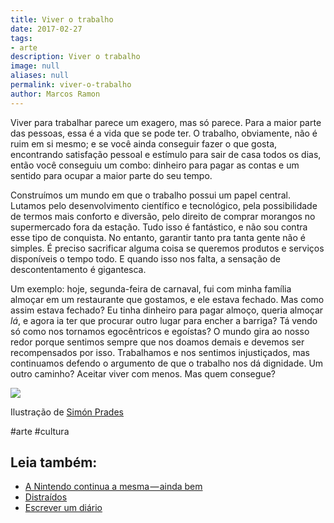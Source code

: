 ```yaml
---
title: Viver o trabalho
date: 2017-02-27
tags:
- arte
description: Viver o trabalho
image: null
aliases: null
permalink: viver-o-trabalho
author: Marcos Ramon
---
```

Viver para trabalhar parece um exagero, mas só parece. Para a maior parte das pessoas, essa é a vida que se pode ter. O trabalho, obviamente, não é ruim em si mesmo; e se você ainda conseguir fazer o que gosta, encontrando satisfação pessoal e estímulo para sair de casa todos os dias, então você conseguiu um combo: dinheiro para pagar as contas e um sentido para ocupar a maior parte do seu tempo.

Construímos um mundo em que o trabalho possui um papel central. Lutamos pelo desenvolvimento científico e tecnológico, pela possibilidade de termos mais conforto e diversão, pelo direito de comprar morangos no supermercado fora da estação. Tudo isso é fantástico, e não sou contra esse tipo de conquista. No entanto, garantir tanto pra tanta gente não é simples. É preciso sacrificar alguma coisa se queremos produtos e serviços disponíveis o tempo todo. E quando isso nos falta, a sensação de descontentamento é gigantesca.

Um exemplo: hoje, segunda-feira de carnaval, fui com minha família almoçar em um restaurante que gostamos, e ele estava fechado. Mas como assim estava fechado? Eu tinha dinheiro para pagar almoço, queria almoçar _lá_, e agora ia ter que procurar outro lugar para encher a barriga? Tá vendo só como nos tornamos egocêntricos e egoístas? O mundo gira ao nosso redor porque sentimos sempre que nos doamos demais e devemos ser recompensados por isso. Trabalhamos e nos sentimos injustiçados, mas continuamos defendo o argumento de que o trabalho nos dá dignidade. Um outro caminho? Aceitar viver com menos. Mas quem consegue?

<img src="/assets/img/viver-o trabalho-medium.jpeg">

Ilustração de [Simón Prades](http://simonprades.tumblr.com/)


#arte #cultura<div class="leia-tambem" markdown="1">
## Leia também:

- <a href="/a-nintendo-continua-a-mesma-ainda-bem">A Nintendo continua a mesma — ainda bem</a>
- <a href="/distraidos">Distraídos</a>
- <a href="/escrever-um-diario">Escrever um diário</a>
</div>